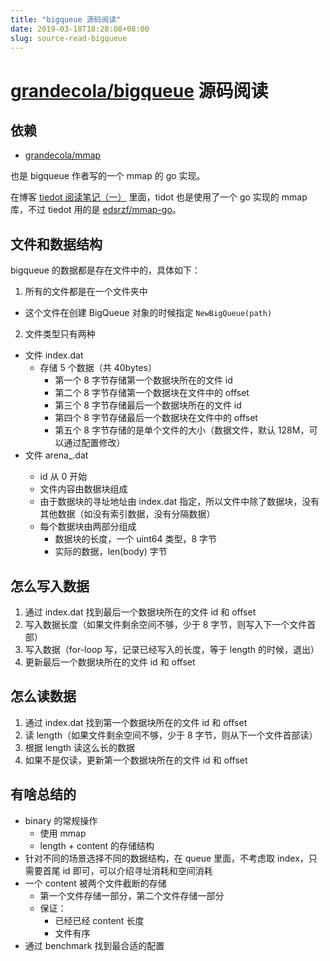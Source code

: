 ```yaml
---
title: "bigqueue 源码阅读"
date: 2019-03-18T18:28:08+08:00
slug: source-read-bigqueue
---
```



# [grandecola/bigqueue](https://github.com/grandecola/bigqueue) 源码阅读


## 依赖

* [grandecola/mmap](github.com/grandecola/mmap)

也是 bigqueue 作者写的一个 mmap 的 go 实现。

在博客 [tiedot 阅读笔记（一）](https://chyroc.cn/posts/source-tiedot-i/) 里面，tidot 也是使用了一个 go 实现的 mmap 库，不过 tiedot 用的是 [edsrzf/mmap-go](https://github.com/edsrzf/mmap-go)。


## 文件和数据结构

bigqueue 的数据都是存在文件中的，具体如下：

1. 所有的文件都是在一个文件夹中
  * 这个文件在创建 BigQueue 对象的时候指定 `NewBigQueue(path)`
2. 文件类型只有两种
  * 文件 index.dat
      * 存储 5 个数据（共 40bytes）
          * 第一个 8 字节存储第一个数据块所在的文件 id
          * 第二个 8 字节存储第一个数据块在文件中的 offset
          * 第三个 8 字节存储最后一个数据块所在的文件 id
          * 第四个 8 字节存储最后一个数据块在文件中的 offset
          * 第五个 8 字节存储的是单个文件的大小（数据文件，默认 128M，可以通过配置修改）
  * 文件 arena_<id>.dat
      * id 从 0 开始
      * 文件内容由数据块组成
      * 由于数据块的寻址地址由 index.dat 指定，所以文件中除了数据块，没有其他数据（如没有索引数据，没有分隔数据）
      * 每个数据块由两部分组成
          * 数据块的长度，一个 uint64 类型，8 字节
          * 实际的数据，len(body) 字节


## 怎么写入数据

1. 通过 index.dat 找到最后一个数据块所在的文件 id 和 offset
2. 写入数据长度（如果文件剩余空间不够，少于 8 字节，则写入下一个文件首部）
3. 写入数据（for-loop 写，记录已经写入的长度，等于 length 的时候，退出）
4. 更新最后一个数据块所在的文件 id 和 offset

## 怎么读数据

1. 通过 index.dat 找到第一个数据块所在的文件 id 和 offset
2. 读 length（如果文件剩余空间不够，少于 8 字节，则从下一个文件首部读）
3. 根据 length 读这么长的数据
4. 如果不是仅读，更新第一个数据块所在的文件 id 和 offset

## 有啥总结的

* binary 的常规操作
  * 使用 mmap
  * length + content 的存储结构
* 针对不同的场景选择不同的数据结构，在 queue 里面，不考虑取 index，只需要首尾 id 即可，可以介绍寻址消耗和空间消耗
* 一个 content 被两个文件截断的存储
  * 第一个文件存储一部分，第二个文件存储一部分
  * 保证：
    * 已经已经 content 长度
    * 文件有序
* 通过 benchmark 找到最合适的配置

